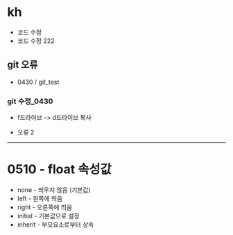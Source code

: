 # kh

- 코드 수정
- 코드 수정 222
<h2>git 오류</h2>

- 0430 / git_test



<h3>git 수정_0430</h3>

- f드라이브 -> d드라이브 복사

- 오류 2

---



<h1>0510 - float 속성값</h1>

<ul>
	<li>none - 띄우지 않음 (기본값)</li>
    <li>left - 왼쪽에 띄움</li>
    <li>right - 오른쪽에 띄움</li>
    <li>initial - 기본값으로 설정</li>
    <li>inherit - 부모요소로부터 상속</li>
</ul>

